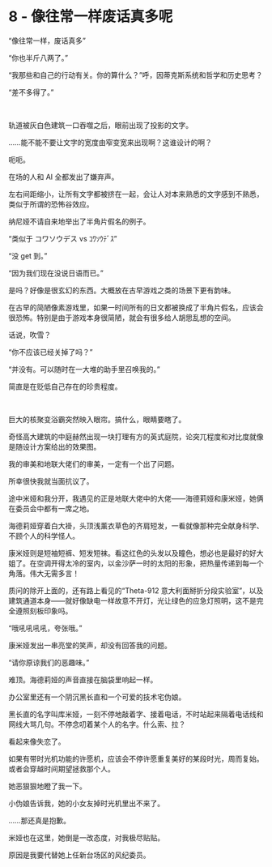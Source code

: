 # 8 - 像往常一样废话真多呢
<p>“像往常一样，废话真多”</p>
<p>“你也半斤八两了。”</p>
<p>“我那些和自己的行动有关。你的算什么？”呼，因蒂克斯系统和哲学和历史思考？</p>
<p>“差不多得了。”</p>
<br>
<p>轨道被灰白色建筑一口吞噬之后，眼前出现了投影的文字。</p>
<p>……能不能不要让文字的宽度由窄变宽来出现啊？这谁设计的啊？</p>
<p>呃呃。</p>
<p>在场的人和 AI 全都发出了嫌弃声。</p>
<p>左右间距缩小，让所有文字都被挤在一起，会让人对本来熟悉的文字感到不熟悉，类似于所谓的恐怖谷效应。</p>
<p>纳尼娅不请自来地举出了半角片假名的例子。</p>
<p>“类似于 コワソウデス vs ｺﾜｿｳﾃﾞｽ”</p>
<p>“没 get 到。”</p>
<p>“因为我们现在没说日语而已。”</p>
<p>是吗？好像是很玄幻的东西。大概放在古早游戏之类的场景下更有韵味。</p>
<p>在古早的简陋像素游戏里，如果一时间所有的日文都被换成了半角片假名，应该会很恐怖。特别是由于游戏本身很简陋，就会有很多给人胡思乱想的空间。</p>
<p>话说，吹雪？</p>
<p>“你不应该已经关掉了吗？”</p>
<p>“并没有。可以随时在一大堆的助手里召唤我的。”</p>
<p>简直是在贬低自己存在的珍贵程度。</p>
<br>
<p>巨大的核聚变浴霸突然映入眼帘。搞什么，眼睛要瞎了。</p>
<p>奇怪高大建筑的中庭赫然出现一块打理有方的英式庭院，论突兀程度和对比度就像是随设计方案给出的效果图。</p>
<p>我的审美和地联大佬们的审美，一定有一个出了问题。</p>
<p>所幸很快我就当面抗议了。</p>
<p>途中米娅和我分开，我遇见的正是地联大佬中的大佬——海德莉娅和康米娅，她俩在委员会中都有一席之地。</p>
<p>海德莉娅穿着白大褂，头顶浅薰衣草色的齐肩短发，一看就像那种完全献身科学、不顾个人的科学怪人。</p>
<p>康米娅则是短袖短裤、短发短袜。看这红色的头发以及瞳色，想必也是最好的好大姐了。在空调开得太冷的室内，以金沙萨一时的太阳的形象，把热量传递到每一个角落。伟大无需多言！</p>
<p>质问的除开上面的，还有路上看见的“Theta-912 意大利面掰折分段实验室”，以及建筑通道本身——就好像缺电一样故意不开灯，光让绿色的应急灯照明，这不是完全遵照刻板印象吗。</p>
<p>“哦吼吼吼吼，夸张哦。”</p>
<p>康米娅发出一串亮堂的笑声，却没有回答我的问题。</p>
<p>“请你原谅我们的恶趣味。”</p>
<p>难顶。海德莉娅的声音直接在脑袋里响起一样。</p>
<p>办公室里还有一个阴沉黑长直和一个可爱的技术宅伪娘。</p>
<p>黑长直的名字叫库米娅，一刻不停地敲着字、接着电话，不时站起来隔着电话线和网线大骂几句。不停念叨着某个人的名字。什么索、拉？</p>
<p>看起来像失恋了。</p>
<p>如果有带时光机功能的许愿机，应该会不停许愿重复美好的某段时光，周而复始。或者会穿越时间期望拯救那个人。</p>
<p>她恶狠狠地瞪了我一下。</p>
<p>小伪娘告诉我，她的小女友掉时光机里出不来了。</p>
<p>……那还真是抱歉。</p>
<p>米娅也在这里，她倒是一改态度，对我极尽贴贴。</p>
<p>原因是我要代替她上任新台场区的风纪委员。</p>
